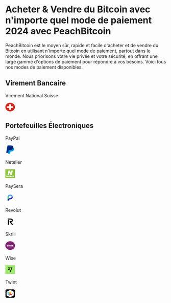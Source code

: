 <body class="payment-methods-page">

# Acheter & Vendre du Bitcoin avec n'importe quel mode de paiement 2024 avec PeachBitcoin

PeachBitcoin est le moyen sûr, rapide et facile d'acheter et de vendre du Bitcoin en utilisant n'importe quel mode de paiement, partout dans le monde. Nous priorisons votre vie privée et votre sécurité, en offrant une large gamme d'options de paiement pour répondre à vos besoins. Voici tous nos modes de paiement disponibles.

## Virement Bancaire

<div class="payment-grid">
    <div class="payment-grid-item">
        <p>Virement National Suisse</p> 
        <img src="/img/faq/logoimg/nationalswitzer.png" width="30px" height="27px" alt="Acheter du bitcoin avec Virement National Suisse, Vendre du bitcoin avec Virement National Suisse">
    </div>
</div>

## Portefeuilles Électroniques

<div class="payment-grid">
    <div class="payment-grid-item">
        <p>PayPal</p>
        <img src="/img/faq/logoimg/paypal.png" width="30px" height="27px" alt="Acheter du bitcoin avec PayPal, Vendre du bitcoin avec PayPal">
    </div>
    <div class="payment-grid-item">
        <p>Neteller</p> 
        <img src="/img/faq/logoimg/neteller.png" width="30px" height="27px" alt="Acheter du bitcoin avec Neteller, Vendre du bitcoin avec Neteller">
    </div>
    <div class="payment-grid-item">
        <p>PaySera</p> 
        <img src="/img/faq/logoimg/paysera.png" width="30px" height="27px" alt="Acheter du bitcoin avec PaySera, Vendre du bitcoin avec PaySera">
    </div>
    <div class="payment-grid-item">
        <p>Revolut</p> 
        <img src="/img/faq/logoimg/revolut.png" width="30px" height="27px" alt="Acheter du bitcoin avec Revolut, Vendre du bitcoin avec Revolut">
    </div>
    <div class="payment-grid-item">
        <p>Skrill</p> 
        <img src="/img/faq/logoimg/skrill.png" width="30px" height="27px" alt="Acheter du bitcoin avec Skrill, Vendre du bitcoin avec Skrill">
    </div>
    <div class="payment-grid-item">
        <p>Wise</p>
        <img src="/img/faq/logoimg/wise.png" width="30px" height="27px" alt="Acheter du bitcoin avec Wise, Vendre du bitcoin avec Wise">
    </div>
    <div class="payment-grid-item">
       <p>Twint</p> 
        <img src="/img/faq/logoimg/twint.png" width="30px" height="27px" alt="Acheter du Bitcoin avec Twint, Vendre du Bitcoin avec Twint">
    </div>
</div>

</body>
